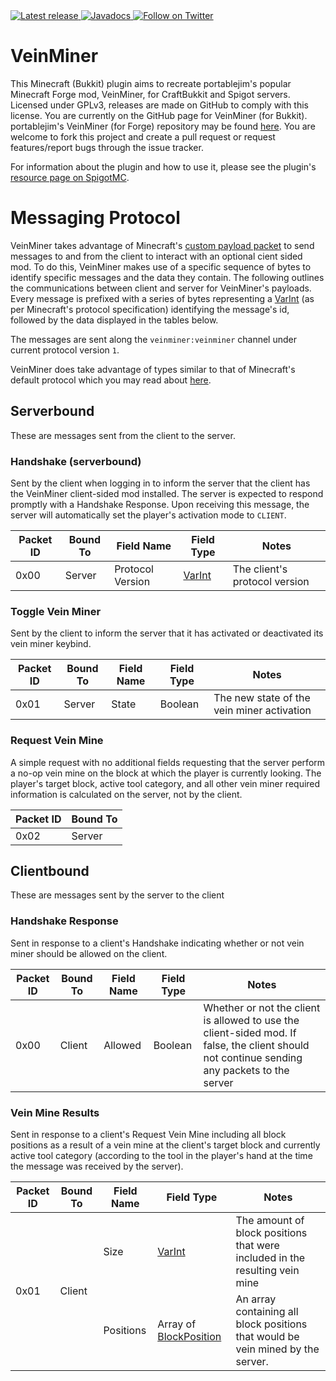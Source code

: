 <a href="https://github.com/2008Choco/VeinMiner/releases/latest" alt="Latest release">
    <img src="https://img.shields.io/github/v/release/2008Choco/VeinMiner?include_prereleases" alt="Latest release">
</a>
<a href="http://choco.wtf/javadocs/veinminer" alt="Javadocs">
    <img src="https://img.shields.io/badge/Javadocs-Regularly_updated-brightgreen" alt="Javadocs"/>
</a>
<a href="https://twitter.com/intent/follow?screen_name=2008Choco_" alt="Follow on Twitter">
    <img src="https://img.shields.io/twitter/follow/2008Choco_?style=social&logo=twitter" alt="Follow on Twitter">
</a>

# VeinMiner

This Minecraft (Bukkit) plugin aims to recreate portablejim's popular Minecraft Forge mod, VeinMiner, for CraftBukkit and Spigot servers. Licensed under GPLv3, releases are made on GitHub to comply with this license. You are currently on the GitHub page for VeinMiner (for Bukkit). portablejim's VeinMiner (for Forge) repository may be found [here](https://github.com/portablejim/VeinMiner). You are welcome to fork this project and create a pull request or request features/report bugs through the issue tracker.

For information about the plugin and how to use it, please see the plugin's [resource page on SpigotMC](https://www.spigotmc.org/resources/12038/).

# Messaging Protocol

VeinMiner takes advantage of Minecraft's [custom payload packet](https://wiki.vg/Protocol#Plugin_Message_.28clientbound.29) to send messages to and from the client to interact with an optional cient sided mod. To do this, VeinMiner makes use of a specific sequence of bytes to identify specific messages and the data they contain. The following outlines the communications between client and server for VeinMiner's payloads. Every message is prefixed with a series of bytes representing a [VarInt](https://wiki.vg/Protocol#VarInt_and_VarLong) (as per Minecraft's protocol specification) identifying the message's id, followed by the data displayed in the tables below.

The messages are sent along the `veinminer:veinminer` channel under current protocol version `1`.

VeinMiner does take advantage of types similar to that of Minecraft's default protocol which you may read about [here](https://wiki.vg/Protocol#Data_types).

## Serverbound

These are messages sent from the client to the server.

### Handshake (serverbound)

Sent by the client when logging in to inform the server that the client has the VeinMiner client-sided mod installed. The server is expected to respond promptly with a Handshake Response. Upon receiving this message, the server will automatically set the player's activation mode to `CLIENT`.

<table>
    <thead>
        <tr>
            <th>Packet ID</th>
            <th>Bound To</th>
            <th>Field Name</th>
            <th>Field Type</th>
            <th>Notes</th>
        </tr>
    </thead>
    <tbody>
        <tr>
            <td>0x00</td>
            <td>Server</td>
            <td>Protocol Version</td>
            <td><a href="https://wiki.vg/Protocol#VarInt_and_VarLong">VarInt</href></td>
            <td>The client's protocol version</td>
        </tr>
    </tbody>
</table>

### Toggle Vein Miner

Sent by the client to inform the server that it has activated or deactivated its vein miner keybind.

<table>
    <thead>
        <tr>
            <th>Packet ID</th>
            <th>Bound To</th>
            <th>Field Name</th>
            <th>Field Type</th>
            <th>Notes</th>
        </tr>
    </thead>
    <tbody>
        <tr>
            <td>0x01</td>
            <td>Server</td>
            <td>State</td>
            <td>Boolean</td>
            <td>The new state of the vein miner activation</td>
        </tr>
    </tbody>
</table>

### Request Vein Mine

A simple request with no additional fields requesting that the server perform a no-op vein mine on the block at which the player is currently looking. The player's target block, active tool category, and all other vein miner required information is calculated on the server, not by the client.

<table>
    <thead>
        <tr>
            <th>Packet ID</th>
            <th>Bound To</th>
        </tr>
    </thead>
    <tbody>
        <tr>
            <td>0x02</td>
            <td>Server</td>
        </tr>
    </tbody>
</table>

## Clientbound

These are messages sent by the server to the client

### Handshake Response

Sent in response to a client's Handshake indicating whether or not vein miner should be allowed on the client.

<table>
    <thead>
        <tr>
            <th>Packet ID</th>
            <th>Bound To</th>
            <th>Field Name</th>
            <th>Field Type</th>
            <th>Notes</th>
        </tr>
    </thead>
    <tbody>
        <tr>
            <td>0x00</td>
            <td>Client</td>
            <td>Allowed</td>
            <td>Boolean</td>
            <td>Whether or not the client is allowed to use the client-sided mod. If false, the client should not continue sending any packets to the server</td>
        </tr>
    </tbody>
</table>

### Vein Mine Results

Sent in response to a client's Request Vein Mine including all block positions as a result of a vein mine at the client's target block and currently active tool category (according to the tool in the player's hand at the time the message was received by the server).

<table>
    <thead>
        <tr>
            <th>Packet ID</th>
            <th>Bound To</th>
            <th>Field Name</th>
            <th>Field Type</th>
            <th>Notes</th>
        </tr>
    </thead>
    <tbody>
        <tr>
            <td rowspan=2>0x01</td>
            <td rowspan=2>Client</td>
            <td>Size</td>
            <td><a href="https://wiki.vg/Protocol#VarInt_and_VarLong">VarInt</href></td>
            <td>The amount of block positions that were included in the resulting vein mine</td>
        </tr>
        <tr>
            <td>Positions</td>
            <td>Array of <a href="https://wiki.vg/Protocol#Position">BlockPosition</a></td>
            <td>An array containing all block positions that would be vein mined by the server.</td>
        </tr>
    </tbody>
</table>
